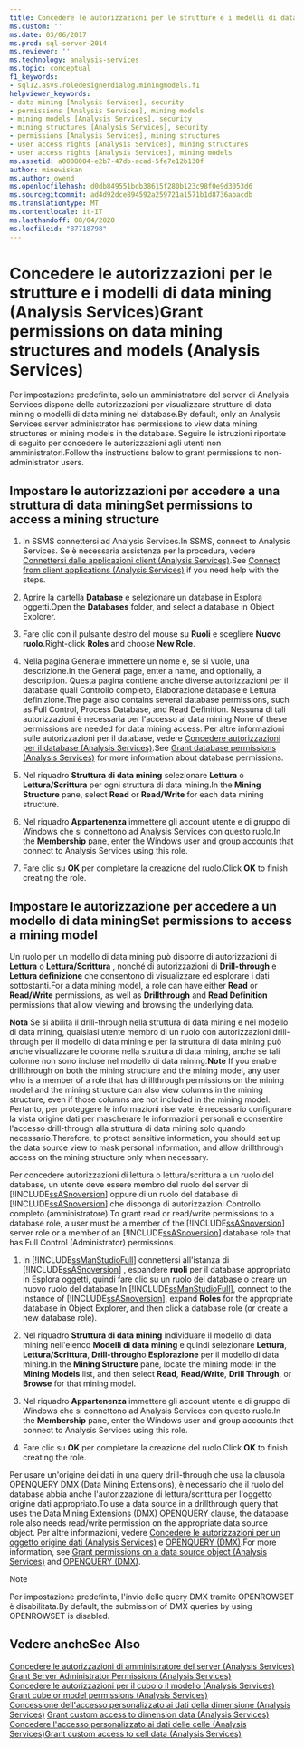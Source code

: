 ```yaml
---
title: Concedere le autorizzazioni per le strutture e i modelli di data mining (Analysis Services) | Microsoft Docs
ms.custom: ''
ms.date: 03/06/2017
ms.prod: sql-server-2014
ms.reviewer: ''
ms.technology: analysis-services
ms.topic: conceptual
f1_keywords:
- sql12.asvs.roledesignerdialog.miningmodels.f1
helpviewer_keywords:
- data mining [Analysis Services], security
- permissions [Analysis Services], mining models
- mining models [Analysis Services], security
- mining structures [Analysis Services], security
- permissions [Analysis Services], mining structures
- user access rights [Analysis Services], mining structures
- user access rights [Analysis Services], mining models
ms.assetid: a0008004-e2b7-47db-acad-5fe7e12b130f
author: minewiskan
ms.author: owend
ms.openlocfilehash: d0db849551bdb38615f280b123c98f0e9d3053d6
ms.sourcegitcommit: ad4d92dce894592a259721a1571b1d8736abacdb
ms.translationtype: MT
ms.contentlocale: it-IT
ms.lasthandoff: 08/04/2020
ms.locfileid: "87718798"
---
```

# <a name="grant-permissions-on-data-mining-structures-and-models-analysis-services"></a><span data-ttu-id="6564c-102">Concedere le autorizzazioni per le strutture e i modelli di data mining (Analysis Services)</span><span class="sxs-lookup"><span data-stu-id="6564c-102">Grant permissions on data mining structures and models (Analysis Services)</span></span>
  <span data-ttu-id="6564c-103">Per impostazione predefinita, solo un amministratore del server di Analysis Services dispone delle autorizzazioni per visualizzare strutture di data mining o modelli di data mining nel database.</span><span class="sxs-lookup"><span data-stu-id="6564c-103">By default, only an Analysis Services server administrator has permissions to view data mining structures or mining models in the database.</span></span> <span data-ttu-id="6564c-104">Seguire le istruzioni riportate di seguito per concedere le autorizzazioni agli utenti non amministratori.</span><span class="sxs-lookup"><span data-stu-id="6564c-104">Follow the instructions below to grant permissions to non-administrator users.</span></span>  
  
## <a name="set-permissions-to-access-a-mining-structure"></a><span data-ttu-id="6564c-105">Impostare le autorizzazioni per accedere a una struttura di data mining</span><span class="sxs-lookup"><span data-stu-id="6564c-105">Set permissions to access a mining structure</span></span>  
  
1.  <span data-ttu-id="6564c-106">In SSMS connettersi ad Analysis Services.</span><span class="sxs-lookup"><span data-stu-id="6564c-106">In SSMS, connect to Analysis Services.</span></span> <span data-ttu-id="6564c-107">Se è necessaria assistenza per la procedura, vedere [Connettersi dalle applicazioni client &#40;Analysis Services&#41;](../instances/connect-from-client-applications-analysis-services.md).</span><span class="sxs-lookup"><span data-stu-id="6564c-107">See [Connect from client applications &#40;Analysis Services&#41;](../instances/connect-from-client-applications-analysis-services.md) if you need help with the steps.</span></span>  
  
2.  <span data-ttu-id="6564c-108">Aprire la cartella **Database** e selezionare un database in Esplora oggetti.</span><span class="sxs-lookup"><span data-stu-id="6564c-108">Open the **Databases** folder, and select a database in Object Explorer.</span></span>  
  
3.  <span data-ttu-id="6564c-109">Fare clic con il pulsante destro del mouse su **Ruoli** e scegliere **Nuovo ruolo**.</span><span class="sxs-lookup"><span data-stu-id="6564c-109">Right-click **Roles** and choose **New Role**.</span></span>  
  
4.  <span data-ttu-id="6564c-110">Nella pagina Generale immettere un nome e, se si vuole, una descrizione.</span><span class="sxs-lookup"><span data-stu-id="6564c-110">In the General page, enter a name, and optionally, a description.</span></span> <span data-ttu-id="6564c-111">Questa pagina contiene anche diverse autorizzazioni per il database quali Controllo completo, Elaborazione database e Lettura definizione.</span><span class="sxs-lookup"><span data-stu-id="6564c-111">The page also contains several database permissions, such as Full Control, Process Database, and Read Definition.</span></span> <span data-ttu-id="6564c-112">Nessuna di tali autorizzazioni è necessaria per l'accesso al data mining.</span><span class="sxs-lookup"><span data-stu-id="6564c-112">None of these permissions are needed for data mining access.</span></span> <span data-ttu-id="6564c-113">Per altre informazioni sulle autorizzazioni per il database, vedere [Concedere autorizzazioni per il database &#40;Analysis Services&#41;](grant-database-permissions-analysis-services.md).</span><span class="sxs-lookup"><span data-stu-id="6564c-113">See [Grant database permissions &#40;Analysis Services&#41;](grant-database-permissions-analysis-services.md) for more information about database permissions.</span></span>  
  
5.  <span data-ttu-id="6564c-114">Nel riquadro **Struttura di data mining** selezionare **Lettura** o **Lettura/Scrittura**  per ogni struttura di data mining.</span><span class="sxs-lookup"><span data-stu-id="6564c-114">In the **Mining Structure** pane, select **Read** or **Read/Write**  for each data mining structure.</span></span>  
  
6.  <span data-ttu-id="6564c-115">Nel riquadro **Appartenenza** immettere gli account utente e di gruppo di Windows che si connettono ad Analysis Services con questo ruolo.</span><span class="sxs-lookup"><span data-stu-id="6564c-115">In the **Membership** pane, enter the Windows user and group accounts that connect to Analysis Services using this role.</span></span>  
  
7.  <span data-ttu-id="6564c-116">Fare clic su **OK** per completare la creazione del ruolo.</span><span class="sxs-lookup"><span data-stu-id="6564c-116">Click **OK** to finish creating the role.</span></span>  
  
## <a name="set-permissions-to-access-a-mining-model"></a><span data-ttu-id="6564c-117">Impostare le autorizzazione per accedere a un modello di data mining</span><span class="sxs-lookup"><span data-stu-id="6564c-117">Set permissions to access a mining model</span></span>  
 <span data-ttu-id="6564c-118">Un ruolo per un modello di data mining può disporre di autorizzazioni di **Lettura** o **Lettura/Scrittura** , nonché di autorizzazioni di **Drill-through** e **Lettura definizione** che consentono di visualizzare ed esplorare i dati sottostanti.</span><span class="sxs-lookup"><span data-stu-id="6564c-118">For a data mining model, a role can have either **Read** or **Read/Write** permissions, as well as **Drillthrough** and **Read Definition** permissions that allow viewing and browsing the underlying data.</span></span>  
  
 <span data-ttu-id="6564c-119">**Nota** Se si abilita il drill-through nella struttura di data mining e nel modello di data mining, qualsiasi utente membro di un ruolo con autorizzazioni drill-through per il modello di data mining e per la struttura di data mining può anche visualizzare le colonne nella struttura di data mining, anche se tali colonne non sono incluse nel modello di data mining.</span><span class="sxs-lookup"><span data-stu-id="6564c-119">**Note** If you enable drillthrough on both the mining structure and the mining model, any user who is a member of a role that has drillthrough permissions on the mining model and the mining structure can also view columns in the mining structure, even if those columns are not included in the mining model.</span></span> <span data-ttu-id="6564c-120">Pertanto, per proteggere le informazioni riservate, è necessario configurare la vista origine dati per mascherare le informazioni personali e consentire l'accesso drill-through alla struttura di data mining solo quando necessario.</span><span class="sxs-lookup"><span data-stu-id="6564c-120">Therefore, to protect sensitive information, you should set up the data source view to mask personal information, and allow drillthrough access on the mining structure only when necessary.</span></span>  
  
 <span data-ttu-id="6564c-121">Per concedere autorizzazioni di lettura o lettura/scrittura a un ruolo del database, un utente deve essere membro del ruolo del server di [!INCLUDE[ssASnoversion](../../includes/ssasnoversion-md.md)] oppure di un ruolo del database di [!INCLUDE[ssASnoversion](../../includes/ssasnoversion-md.md)] che disponga di autorizzazioni Controllo completo (amministratore).</span><span class="sxs-lookup"><span data-stu-id="6564c-121">To grant read or read/write permissions to a database role, a user must be a member of the [!INCLUDE[ssASnoversion](../../includes/ssasnoversion-md.md)] server role or a member of an [!INCLUDE[ssASnoversion](../../includes/ssasnoversion-md.md)] database role that has Full Control (Administrator) permissions.</span></span>  
  
1.  <span data-ttu-id="6564c-122">In [!INCLUDE[ssManStudioFull](../../includes/ssmanstudiofull-md.md)] connettersi all'istanza di [!INCLUDE[ssASnoversion](../../includes/ssasnoversion-md.md)] , espandere **ruoli** per il database appropriato in Esplora oggetti, quindi fare clic su un ruolo del database o creare un nuovo ruolo del database.</span><span class="sxs-lookup"><span data-stu-id="6564c-122">In [!INCLUDE[ssManStudioFull](../../includes/ssmanstudiofull-md.md)], connect to the instance of [!INCLUDE[ssASnoversion](../../includes/ssasnoversion-md.md)], expand **Roles** for the appropriate database in Object Explorer, and then click a database role (or create a new database role).</span></span>  
  
2.  <span data-ttu-id="6564c-123">Nel riquadro **Struttura di data mining** individuare il modello di data mining nell'elenco **Modelli di data mining** e quindi selezionare **Lettura**, **Lettura/Scrittura**, **Drill-through**o **Esplorazione** per il modello di data mining.</span><span class="sxs-lookup"><span data-stu-id="6564c-123">In the **Mining Structure** pane, locate the mining model in the **Mining Models** list, and then select **Read**, **Read/Write**, **Drill Through**, or **Browse** for that mining model.</span></span>  
  
3.  <span data-ttu-id="6564c-124">Nel riquadro **Appartenenza** immettere gli account utente e di gruppo di Windows che si connettono ad Analysis Services con questo ruolo.</span><span class="sxs-lookup"><span data-stu-id="6564c-124">In the **Membership** pane, enter the Windows user and group accounts that connect to Analysis Services using this role.</span></span>  
  
4.  <span data-ttu-id="6564c-125">Fare clic su **OK** per completare la creazione del ruolo.</span><span class="sxs-lookup"><span data-stu-id="6564c-125">Click **OK** to finish creating the role.</span></span>  
  
 <span data-ttu-id="6564c-126">Per usare un'origine dei dati in una query drill-through che usa la clausola OPENQUERY DMX (Data Mining Extensions), è necessario che il ruolo del database abbia anche l'autorizzazione di lettura/scrittura per l'oggetto origine dati appropriato.</span><span class="sxs-lookup"><span data-stu-id="6564c-126">To use a data source in a drillthrough query that uses the Data Mining Extensions (DMX) OPENQUERY clause, the database role also needs read/write permission on the appropriate data source object.</span></span> <span data-ttu-id="6564c-127">Per altre informazioni, vedere [Concedere le autorizzazioni per un oggetto origine dati &#40;Analysis Services&#41;](grant-permissions-on-a-data-source-object-analysis-services.md) e [OPENQUERY &#40;DMX&#41;](/sql/dmx/source-data-query-openquery).</span><span class="sxs-lookup"><span data-stu-id="6564c-127">For more information, see [Grant permissions on a data source object &#40;Analysis Services&#41;](grant-permissions-on-a-data-source-object-analysis-services.md) and [OPENQUERY &#40;DMX&#41;](/sql/dmx/source-data-query-openquery).</span></span>  
  
> [!NOTE]  
>  <span data-ttu-id="6564c-128">Per impostazione predefinita, l'invio delle query DMX tramite OPENROWSET è disabilitata.</span><span class="sxs-lookup"><span data-stu-id="6564c-128">By default, the submission of DMX queries by using OPENROWSET is disabled.</span></span>  
  
## <a name="see-also"></a><span data-ttu-id="6564c-129">Vedere anche</span><span class="sxs-lookup"><span data-stu-id="6564c-129">See Also</span></span>  
 <span data-ttu-id="6564c-130">[Concedere le autorizzazioni di amministratore del server &#40;Analysis Services&#41;](../instances/grant-server-admin-rights-to-an-analysis-services-instance.md) </span><span class="sxs-lookup"><span data-stu-id="6564c-130">[Grant Server Administrator Permissions &#40;Analysis Services&#41;](../instances/grant-server-admin-rights-to-an-analysis-services-instance.md) </span></span>  
 <span data-ttu-id="6564c-131">[Concedere le autorizzazioni per il cubo o il modello &#40;Analysis Services&#41;](grant-cube-or-model-permissions-analysis-services.md) </span><span class="sxs-lookup"><span data-stu-id="6564c-131">[Grant cube or model permissions &#40;Analysis Services&#41;](grant-cube-or-model-permissions-analysis-services.md) </span></span>  
 <span data-ttu-id="6564c-132">[Concessione dell'accesso personalizzato ai dati della dimensione &#40;Analysis Services&#41;](grant-custom-access-to-dimension-data-analysis-services.md) </span><span class="sxs-lookup"><span data-stu-id="6564c-132">[Grant custom access to dimension data &#40;Analysis Services&#41;](grant-custom-access-to-dimension-data-analysis-services.md) </span></span>  
 [<span data-ttu-id="6564c-133">Concedere l'accesso personalizzato ai dati delle celle &#40;Analysis Services&#41;</span><span class="sxs-lookup"><span data-stu-id="6564c-133">Grant custom access to cell data &#40;Analysis Services&#41;</span></span>](grant-custom-access-to-cell-data-analysis-services.md)  
  
  
